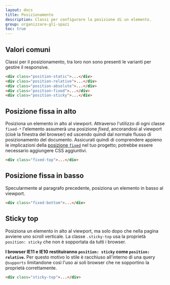 ```yaml
---
layout: docs
title: Posizionamento
description: Classi per configurare la posizione di un elemento.
group: organizzare-gli-spazi
toc: true
---
```


## Valori comuni

Classi per il posizionamento, tra loro non sono presenti le varianti per gestire il responsive.

```html
<div class="position-static">...</div>
<div class="position-relative">...</div>
<div class="position-absolute">...</div>
<div class="position-fixed">...</div>
<div class="position-sticky">...</div>
```

## Posizione fissa in alto

Posiziona un elemento in alto al viewport. Attraverso l'utilizzo di ogni classe `fixed-*` l'elemento assumerà una posizione
_fixed_, ancorandosi al viewport (cioè la finestra del browser) ed uscendo quindi dal normale flusso di posizionamento
del documento.
Assicurati quindi di comprendere appieno le implicazioni della [posizione `fixed`](https://developer.mozilla.org/en-US/docs/Web/CSS/position#fixed)
nel tuo progetto; potrebbe essere necessario aggiungere CSS aggiuntivi.

```html
<div class="fixed-top">...</div>
```

## Posizione fissa in basso

Specularmente al paragrafo precedente, posiziona un elemento in basso al viewport.

```html
<div class="fixed-bottom">...</div>
```

## Sticky top

Posiziona un elemento in alto al viewport, ma solo dopo che nella pagina avviene uno scroll verticale.
La classe `.sticky-top` usa la proprietà `position: sticky` che non è sopportata da tutti i browser.

**I browser IE11 e IE10 restituiranno `position: sticky` come `position: relative`.** Per questo motivo lo stile è
racchiuso all'interno di una query `@supports` limitandone così l'uso ai soli browser che ne sopportino la proprietà
correttamente.

```html
<div class="sticky-top">...</div>
```
